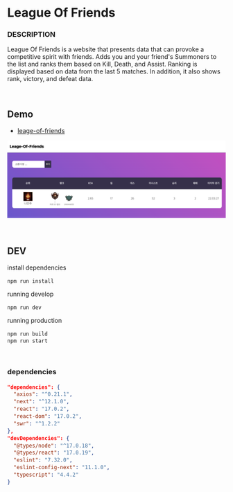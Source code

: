 
# League Of Friends

### DESCRIPTION

League Of Friends is a website that presents data that can provoke a competitive spirit with friends.
Adds you and your friend's Summoners to the list and ranks them based on Kill, Death, and Assist.
Ranking is displayed based on data from the last 5 matches. In addition, it also shows rank, victory, and defeat data.

<br />

## Demo
- [leage-of-friends](https://league-of-friends.vercel.app/)

![demo](./public/images/readme/demo.png)

<br />

## DEV


install dependencies
~~~
npm run install
~~~

running develop
~~~
npm run dev
~~~

running production
~~~
npm run build
npm run start
~~~

<br />

### dependencies

```json
"dependencies": {
  "axios": "^0.21.1",
  "next": "^12.1.0",
  "react": "17.0.2",
  "react-dom": "17.0.2",
  "swr": "^1.2.2"
},
"devDependencies": {
  "@types/node": "^17.0.18",
  "@types/react": "17.0.19",
  "eslint": "7.32.0",
  "eslint-config-next": "11.1.0",
  "typescript": "4.4.2"
}
```

<br />
